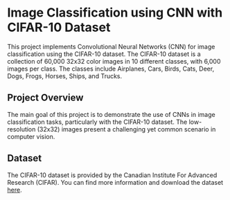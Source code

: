 # Image Classification using CNN with CIFAR-10 Dataset

This project implements Convolutional Neural Networks (CNN) for image classification using the CIFAR-10 dataset. The CIFAR-10 dataset is a collection of 60,000 32x32 color images in 10 different classes, with 6,000 images per class. The classes include Airplanes, Cars, Birds, Cats, Deer, Dogs, Frogs, Horses, Ships, and Trucks.

## Project Overview

The main goal of this project is to demonstrate the use of CNNs in image classification tasks, particularly with the CIFAR-10 dataset. The low-resolution (32x32) images present a challenging yet common scenario in computer vision.

## Dataset

The CIFAR-10 dataset is provided by the Canadian Institute For Advanced Research (CIFAR). You can find more information and download the dataset [here](https://www.cs.toronto.edu/~kriz/cifar.html).


